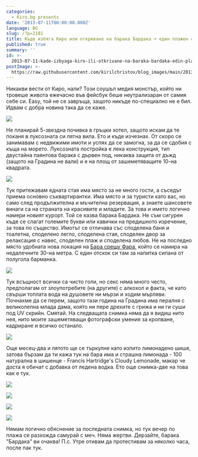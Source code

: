 ```yaml
---
categories:
  - Kiro.bg presents
date: '2013-07-11T00:00:00.000Z'
language: BG
slug: /?p=2181
title: Къде избяга Киро или откриване на барака Бардака + един плажен самурай!
published: true
summary: ''
id: >-
  2013-07-11-kade-izbyaga-kiro-ili-otkrivane-na-baraka-bardaka-edin-plazhen-samuray
postImage: >-
  https://raw.githubusercontent.com/kirilchristov/blog_images/main/2013/07/beach-house-1.jpg
---
```


Никакви вести от Киро, нали? Този соушъл медия монстър, който ни тровеше живота ежечасно във фейсбук беше неутрализаран от самия себе си. Easy, той не се завръща, защото никъде по-специално не е бил. Идвам с добра новина така да се каже. 

![](https://raw.githubusercontent.com/kirilchristov/blog_images/main/2013/07/beach-house-1.jpg)

 Не планирай 5-звездна почивка в гръцки хотел, защото искам да те поканя в луксозната си лятна вила. Ето и къде изчезнах. От скоро се занимавам с недвижими имоти и успях да се замогна, за да се сдобия с къща на морето. Луксозната постройка е лека конструкция, тип двустайна паянтова барака с дървен под, никаква защита от дъжд (защото на Градина не вали) и е на площ от зашеметяващите 10-на квадрата. 

![](https://raw.githubusercontent.com/kirilchristov/blog_images/main/2013/07/beach-house-4.jpg)

 Тук притежавам едната стая има място за не много гости, а съседът приема основно съквартирантки. Има място и за туристи като вас, но само след продължителна и мъчителна резервация, а знаете шансовете винаги са на страната на красивите и младите. За това и името логично намери новият курорт. Той се казва барака Бардака. Не съм сигурен къде се слагат големите букви или кавички на предишното изречение, за това по същество. Имотът се отличава със споделена баня и тоалетна, споделено легло, споделена стая, споделен двор за релаксация с навес, споделен плаж и споделена любов. Не на последно място удобната нова локация на [Бара срещу Фара](https://www.facebook.com/BaraSreshtuFara), който се намира на недалечните 30-на метра. С един отскок си там за напитка сипана от полугола барманка. 

![](https://raw.githubusercontent.com/kirilchristov/blog_images/main/2013/07/bar.jpg)

 Тук всъщност всички са чисто голи, но секс няма много често, предполагам от злоупотребите (на другите) с алкохол и факта, че като свърши топлата вода на душовете ни мързи и ходим мърляви. Почнахме да се перем, защото тази година на Градина има пералня с великолепна млада дама, която ни пере дрехите с грижа и ни ги суши под UV скрийн. Смятай. На следващата снимка няма да я видиш нито нея, нито моите зашеметяващи фотографски умения за кропване, кадриране и всичко останало. 

![](https://raw.githubusercontent.com/kirilchristov/blog_images/main/2013/07/peralnia-Gradina.jpg)

 Още месец-два и лятото ще се търкулне като изпито лимонадено шише, затова бързам да ти кажа тук на бара има и страшна лимонада - 100 натурална в шишенце - Francis Hartridge's Cloudy Lemonade, макар че доста я обичат с добавка от ледена водка. Ето още снимка-две на това как е тук. 

![](https://raw.githubusercontent.com/kirilchristov/blog_images/main/2013/07/beach-house-3.jpg)

 

![](https://raw.githubusercontent.com/kirilchristov/blog_images/main/2013/07/beach-house-2.jpg)

 

![](https://raw.githubusercontent.com/kirilchristov/blog_images/main/2013/07/beach-house-5.jpg)

 

![](https://raw.githubusercontent.com/kirilchristov/blog_images/main/2013/07/samurai.jpg)

 Нямам логично обяснение за последната снимка, но тук вечер по плажа се разхожда самурай с меч. Няма жертви. Дерзайте, барака "Бардака" ви очаква! П.с. Утре отивам да протестивам за няколко часа, после пак тук.
